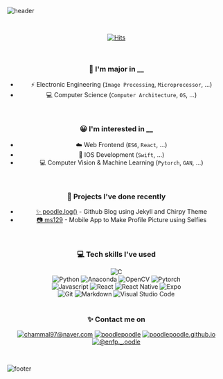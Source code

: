 ![header](https://capsule-render.vercel.app/api?type=waving&color=timeGradient&height=120&section=header&text=✨poodlepoodle✨&fontSize=30)

<br/>

<div align='center'>

[![Hits](https://hits.seeyoufarm.com/api/count/incr/badge.svg?url=https%3A%2F%2Fgithub.com%2Fpoodlepoodle&count_bg=%23000000&title_bg=%231F5594&icon=&icon_color=%23E7E7E7&title=helloooo!&edge_flat=false)](https://hits.seeyoufarm.com)

<br/>

### **🏫 I'm major in __**

- ⚡️ Electronic Engineering (`Image Processing`, `Microprocessor`, ...)
- 💻 Computer Science (`Computer Architecture`, `OS`, ...)

<br/>

### **😀 I'm interested in __**

- ☁️ Web Frontend (`ES6`, `React`, ...)
- 📱 IOS Development (`Swift`, ...)
- 💻 Computer Vision & Machine Learning (`Pytorch`, `GAN`, ...)

<br/>

### **📱 Projects I've done recently**

- [✨ poodle.log()](https://poodlepoodle.github.io) - Github Blog using Jekyll and Chirpy Theme
- [📷 ms129](https://github.com/poodlepoodle/ms129-mobileapp-expo) - Mobile App to Make Profile Picture using Selfies
  
<br/>

### **💻 Tech skills I've used**

<img alt="C" src ="https://img.shields.io/badge/C-A8B9CC.svg?&style=flat&logo=c&logoColor=FFFFFF"/>
<br/>
<img alt="Python" src ="https://img.shields.io/badge/Python-3776AB.svg?&style=flat&logo=python&logoColor=FFFFFF"/>
<img alt="Anaconda" src ="https://img.shields.io/badge/Anaconda-44A833.svg?&style=flat&logo=anaconda&logoColor=FFFFFF"/>
<img alt="OpenCV" src ="https://img.shields.io/badge/OpenCV-5C3EE8.svg?&style=flat&logo=opencv&logoColor=FFFFFF"/>
<img alt="Pytorch" src ="https://img.shields.io/badge/Pytorch-EE4C2C.svg?&style=flat&logo=pytorch&logoColor=FFFFFF"/>
<br/>
<!-- <img alt="HTML5" src ="https://img.shields.io/badge/HTML5-E34F26.svg?&style=flat&logo=html5&logoColor=FFFFFF"/> -->
<!-- <img alt="CSS3" src ="https://img.shields.io/badge/CSS3-1572B6.svg?&style=flat&logo=css3&logoColor=FFFFFF"/> -->
<img alt="Javascript" src ="https://img.shields.io/badge/Javascript-F7DF1E.svg?&style=flat&logo=javascript&logoColor=FFFFFF"/>
<!-- <img alt="Node" src ="https://img.shields.io/badge/Node-339933.svg?&style=flat&logo=node.js&logoColor=FFFFFF"/> -->
<img alt="React" src ="https://img.shields.io/badge/React-61DAFB.svg?&style=flat&logo=react&logoColor=FFFFFF"/>
<img alt="React Native" src ="https://img.shields.io/badge/React Native-61DAFB.svg?&style=flat&logo=react&logoColor=FFFFFF"/>
<img alt="Expo" src ="https://img.shields.io/badge/Expo-000020.svg?&style=flat&logo=expo&logoColor=FFFFFF"/>
<br/>
<img alt="Git" src ="https://img.shields.io/badge/Git-F05032.svg?&style=flat&logo=git&logoColor=FFFFFF"/>
<img alt="Markdown" src ="https://img.shields.io/badge/Markdown-000000.svg?&style=flat&logo=markdown&logoColor=FFFFFF"/>
<img alt="Visual Studio Code" src ="https://img.shields.io/badge/VSC-007ACC.svg?&style=flat&logo=visualstudiocode&logoColor=FFFFFF"/>

<br/>
<br/>

### **✨ Contact me on**

[<img alt="chammal97@naver.com" src ="https://img.shields.io/badge/Email-428813.svg?&style=flat&logo=gmail&logoColor=FFFFFF"/>](chammal97@naver.com)
[<img alt="poodlepoodle" src ="https://img.shields.io/badge/Github-181717.svg?&style=flat&logo=github&logoColor=FFFFFF"/>](https://github.com/poodlepoodle/)
[<img alt="poodlepoodle.github.io" src ="https://img.shields.io/badge/Blog-CC0000.svg?&style=flat&logo=jekyll&logoColor=FFFFFF"/>](https://poodlepoodle.github.io/)
[<img alt="@enfp._.oodle" src ="https://img.shields.io/badge/Instagram-E4405F.svg?&style=flat&logo=instagram&logoColor=FFFFFF"/>](https://instagram.com/enfp._.oodle/)

</div>

<br/>

![footer](https://capsule-render.vercel.app/api?type=waving&color=timeGradient&height=120&text=✉️chammal97@naver.com✉️&fontSize=15&section=footer)
